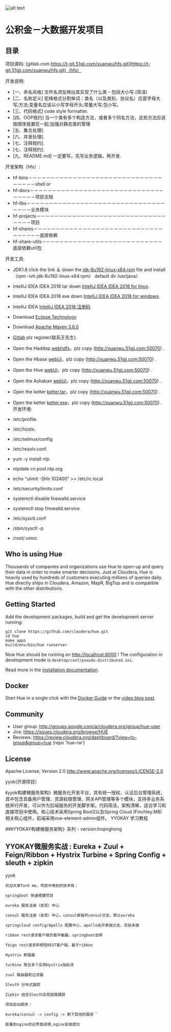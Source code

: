 
![alt text](https://r.51gjj.com/webpublic/images/2018727/Jue32ytr0kfa.png "51gjj Logo")

公积金－大数据开发项目
================

目录
-----------

项目源码: [gitlab.com https://t-git.51gjj.com/xuanwu/hfs.git](https://t-git.51gjj.com/xuanwu/hfs.git)（hfs）

开发说明:

   * [一、命名风格] 文件名须反映出其实现了什么类 – 包括大小写.(简洁)
   * [二、名称定义] 驼峰格式分割单词：类名（以及类别、协议名）应首字母大写;方法;变量名应该以小写字母开头;常量大写;包小写。
   * [三、代码格式] code style formatter.
   * [四、OOP规约] 当一个类有多个构造方法，或者多个同名方法，这些方法应该按顺序放置在一起;加强对静态类的管理
   * [五、集合处理].
   * [六、并发处理].       
   * [七、注释规约].
   * [七、注释规约].
   * [九、README.md] 一定要写，先写业务逻辑，再开发.
   
开发架构（hfs）:

   * hf-bins－－－－－－－－－－－－－－－－－－－－－－－－－－－－－－－－－－－shell or
   * hf-docs－－－－－－－－－－－－－－－－－－－－－－－－－－－－－－－－－－－项目文档
   * hf-libs－－－－－－－－－－－－－－－－－－－－－－－－－－－－－－－－－－－业务模块
   * hf-projects－－－－－－－－－－－－－－－－－－－－－－－－－－－－－－－－－项目
   * hf-shares－－－－－－－－－－－－－－－－－－－－－－－－－－－－－－－－－－－底层依赖
   * hf-share-utils－－－－－－－－－－－－－－－－－－－－－－－－－－－底层依赖util包
   
开发工具:

   * JDK1.8 click the link ＆ down the [jdk-8u192-linux-x64.rpm](https://www.oracle.com/technetwork/java/javase/downloads/jdk8-downloads-2133151.html) file and install（rpm -ivh jdk-8u192-linux-x64.rpm） default dir /usr/java/.
   * IntelliJ IDEA IDEA 2018 tar down [IntelliJ IDEA IDEA 2018 for linux](https://www.jetbrains.com/idea/download/download-thanks.html?platform=linux).
   * IntelliJ IDEA IDEA 2018 exe down [IntelliJ IDEA IDEA 2018 for windows](https://www.jetbrains.com/idea/download/download-thanks.html?platform=windows).
   * IntelliJ IDEA [IntelliJ IDEA 2018 注册码](http://idea.lanyus.com/)
   * Download [Eclipse Technology](http://www.eclipse.org/downloads/)
   * Download [Apache Maven 3.6.0](http://mirrors.hust.edu.cn/apache/maven/maven-3/3.6.0/binaries/apache-maven-3.6.0-bin.tar.gz) 
   * [Gitlab](https://t-git.51gjj.com/) plz register(联系王先生).
   * Open the Haddop [webhdfs](http://xuanwu.51gjj.com:50070/dfshealth.html)，plz copy (http://xuanwu.51gjj.com:50070) .
   * Open the Hbase [webUi](http://xuanwu.51gjj.com:50070/dfshealth.html)，plz copy (http://xuanwu.51gjj.com:50070) .
   * Open the Hive [webUi](http://xuanwu.51gjj.com:50070/dfshealth.html)，plz copy (http://xuanwu.51gjj.com:50070) .   
   * Open the Azkaban [webUi](http://xuanwu.51gjj.com:50070/dfshealth.html)，plz copy (http://xuanwu.51gjj.com:50070) .   
   * Open the ketter [ketter.tar](http://xuanwu.51gjj.com:50070/dfshealth.html)，plz copy (http://xuanwu.51gjj.com:50070) .
   * Open the ketter [ketter.exe](http://xuanwu.51gjj.com:50070/dfshealth.html)，plz copy (http://xuanwu.51gjj.com:50070) .
开发环境:

   * /etc/profile.
   * /etc/hosts.
   * /etc/selinux/config
   * /etc/resolv.conf.
   * yum -y install ntp
   * ntpdate cn.pool.ntp.org
   * echo "ulimit -SHn 102400" >> /etc/rc.local
   * /etc/security/limits.conf
   * systemctl disable firewalld.service 
   * systemctl stop firewalld.service
   * /etc/sysctl.conf
   * /sbin/sysctl -p
   * /root/.vimrc

Who is using Hue
----------------
Thousands of companies and organizations use Hue to open-up and query their data in order to make smarter decisions. Just at Cloudera, Hue is heavily used by hundreds of customers executing millions of queries daily. Hue directly ships in Cloudera, Amazon, MapR, BigTop and is compatible with the other distributions.


Getting Started
---------------
Add the development packages, build and get the development server running:
```
git clone https://github.com/cloudera/hue.git
cd hue
make apps
build/env/bin/hue runserver
```
Now Hue should be running on [http://localhost:8000](http://localhost:8000) ! The configuration in development mode is ``desktop/conf/pseudo-distributed.ini``.

Read more in the [installation documentation](http://cloudera.github.io/hue/latest/admin-manual/manual.html#installation).


Docker
------
Start Hue in a single click with the [Docker Guide](https://github.com/cloudera/hue/tree/master/tools/docker) or the
[video blog post](http://gethue.com/getting-started-with-hue-in-2-minutes-with-docker/).


Community
-----------
   * User group: http://groups.google.com/a/cloudera.org/group/hue-user
   * Jira: https://issues.cloudera.org/browse/HUE
   * Reviews: https://review.cloudera.org/dashboard/?view=to-group&group=hue (repo 'hue-rw')


License
-----------
Apache License, Version 2.0
http://www.apache.org/licenses/LICENSE-2.0

yyok(开源项目）

《yyok构建微服务架构》微服务化开发平台，具有统一授权、认证后台管理系统，其中包含具备用户管理、资源权限管理、网关API管理等多个模块，支持多业务系统并行开发，可以作为后端服务的开发脚手架。代码简洁，架构清晰，适合学习和直接项目中使用。核心技术采用Spring Boot2以及Spring Cloud (Finchley.M8)相关核心组件，前端采用vue-element-admin组件。
YYOKAY 学习教程

##《YYOKAY构建微服务架构》系列 - version:linqinghong
## YYOKAY微服务实战 : Eureka + Zuul + Feign/Ribbon + Hystrix Turbine + Spring Config + sleuth + zipkin

 yyok

	欢迎大家fork me，项目中用到的技术有：
	
	springboot 快速搭建项目
	
	eureka 服务注册（发现）中心
	
	consul 服务注册（发现）中心，consul单独开consul分支，默认eureka
	
	springcloud config/Apollo 配置中心，apollo会开单独分支，目前未做
	
	ribbon rest请求客户端负载平衡器，springboot自带
	
	feign rest请求声明性REST客户端，基于ribbon
	
	Hystrix 断路器
	
	turbine 聚合多个实例Hystrix指标流
	
	zuul 路由器和过滤器
	
	Sleuth 分布式跟踪
	
	Zipkin 结合Sleuth实现链路跟踪
	
	项目启动顺序：
	
	eureka/consul -> config -> 剩下其他的服务``
	
	能看到nginx欢迎界面说明,nginx安装成功

